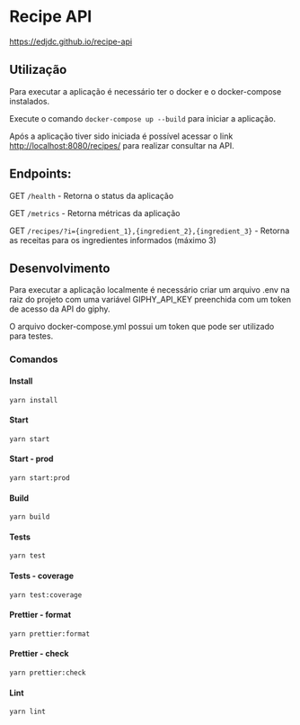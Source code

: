 # Recipe API

https://edjdc.github.io/recipe-api

## Utilização

Para executar a aplicação é necessário ter o docker e o docker-compose instalados.

Execute o comando `docker-compose up --build` para iniciar a aplicação.

Após a aplicação tiver sido iniciada é possível acessar o link [http://localhost:8080/recipes/](http://localhost:8080/recipes/) para realizar consultar na API.

## Endpoints:

GET `/health` -
Retorna o status da aplicação

GET `/metrics` -
Retorna métricas da aplicação

GET `/recipes/?i={ingredient_1},{ingredient_2},{ingredient_3}` -
Retorna as receitas para os ingredientes informados (máximo 3)

## Desenvolvimento

Para executar a aplicação localmente é necessário criar um arquivo .env na raiz do projeto com uma variável GIPHY_API_KEY preenchida com um token de acesso da API do giphy.

O arquivo docker-compose.yml possui um token que pode ser utilizado para testes.

### Comandos

#### Install

```
yarn install
```

#### Start

```
yarn start
```

#### Start - prod

```
yarn start:prod
```

#### Build

```
yarn build
```

#### Tests

```
yarn test
```

#### Tests - coverage

```
yarn test:coverage
```

#### Prettier - format

```
yarn prettier:format
```

#### Prettier - check

```
yarn prettier:check
```

#### Lint

```
yarn lint
```
